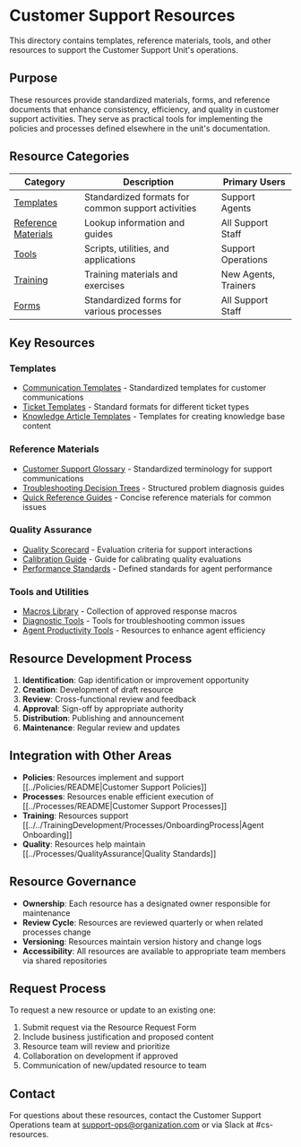 # Customer Support Resources

This directory contains templates, reference materials, tools, and other resources to support the Customer Support Unit's operations.

## Purpose

These resources provide standardized materials, forms, and reference documents that enhance consistency, efficiency, and quality in customer support activities. They serve as practical tools for implementing the policies and processes defined elsewhere in the unit's documentation.

## Resource Categories

| Category | Description | Primary Users |
|----------|-------------|---------------|
| [Templates](Templates/) | Standardized formats for common support activities | Support Agents |
| [Reference Materials](Reference/) | Lookup information and guides | All Support Staff |
| [Tools](Tools/) | Scripts, utilities, and applications | Support Operations |
| [Training](Training/) | Training materials and exercises | New Agents, Trainers |
| [Forms](Forms/) | Standardized forms for various processes | All Support Staff |

## Key Resources

### Templates
- [Communication Templates](CommunicationTemplates.md) - Standardized templates for customer communications
- [Ticket Templates](TicketTemplates.md) - Standard formats for different ticket types
- [Knowledge Article Templates](KnowledgeArticleTemplates.md) - Templates for creating knowledge base content

### Reference Materials
- [Customer Support Glossary](CustomerSupportGlossary.md) - Standardized terminology for support communications
- [Troubleshooting Decision Trees](TroubleshootingDecisionTrees.md) - Structured problem diagnosis guides
- [Quick Reference Guides](QuickReferenceGuides.md) - Concise reference materials for common issues

### Quality Assurance
- [Quality Scorecard](QualityScorecard.md) - Evaluation criteria for support interactions
- [Calibration Guide](CalibrationGuide.md) - Guide for calibrating quality evaluations
- [Performance Standards](PerformanceStandards.md) - Defined standards for agent performance

### Tools and Utilities
- [Macros Library](MacrosLibrary.md) - Collection of approved response macros
- [Diagnostic Tools](DiagnosticTools.md) - Tools for troubleshooting common issues
- [Agent Productivity Tools](AgentProductivityTools.md) - Resources to enhance agent efficiency

## Resource Development Process

1. **Identification**: Gap identification or improvement opportunity
2. **Creation**: Development of draft resource
3. **Review**: Cross-functional review and feedback
4. **Approval**: Sign-off by appropriate authority
5. **Distribution**: Publishing and announcement
6. **Maintenance**: Regular review and updates

## Integration with Other Areas

- **Policies**: Resources implement and support [[../Policies/README|Customer Support Policies]]
- **Processes**: Resources enable efficient execution of [[../Processes/README|Customer Support Processes]]
- **Training**: Resources support [[../../TrainingDevelopment/Processes/OnboardingProcess|Agent Onboarding]]
- **Quality**: Resources help maintain [[../Processes/QualityAssurance|Quality Standards]]

## Resource Governance

- **Ownership**: Each resource has a designated owner responsible for maintenance
- **Review Cycle**: Resources are reviewed quarterly or when related processes change
- **Versioning**: Resources maintain version history and change logs
- **Accessibility**: All resources are available to appropriate team members via shared repositories

## Request Process

To request a new resource or update to an existing one:
1. Submit request via the Resource Request Form
2. Include business justification and proposed content
3. Resource team will review and prioritize
4. Collaboration on development if approved
5. Communication of new/updated resource to team

## Contact

For questions about these resources, contact the Customer Support Operations team at support-ops@organization.com or via Slack at #cs-resources. 